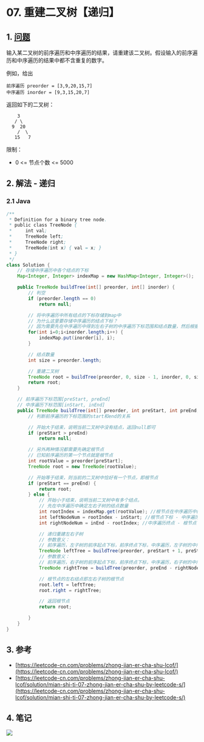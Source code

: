 # 07. 重建二叉树【递归】

## 1. [问题](https://leetcode-cn.com/problems/zhong-jian-er-cha-shu-lcof/)

输入某二叉树的前序遍历和中序遍历的结果，请重建该二叉树。假设输入的前序遍历和中序遍历的结果中都不含重复的数字。

例如，给出

```
前序遍历 preorder = [3,9,20,15,7]
中序遍历 inorder = [9,3,15,20,7]
```

返回如下的二叉树：

```
    3
   / \
  9  20
    /  \
   15   7
```

限制：

* 0 <= 节点个数 <= 5000

## 2. 解法 - 递归

### 2.1 Java

```java
/**
 * Definition for a binary tree node.
 * public class TreeNode {
 *     int val;
 *     TreeNode left;
 *     TreeNode right;
 *     TreeNode(int x) { val = x; }
 * }
 */
class Solution {
    // 存储中序遍历中各个结点的下标
    Map<Integer, Integer> indexMap = new HashMap<Integer, Integer>();

    public TreeNode buildTree(int[] preorder, int[] inorder) {
        // 判空
        if (preorder.length == 0)
            return null;

        // 将中序遍历中所有结点的下标存储到map中
        // 为什么这里要存储中序遍历的结点下标？
        // 因为需要先在中序遍历中得到左右子树的中序遍历下标范围和结点数量，然后根据左右子树的结点数量才能在前序遍历中确定左右子树的前序遍历下标范围。
        for(int i=0;i<inorder.length;i++) {
            indexMap.put(inorder[i], i);
        }

        // 结点数量
        int size = preorder.length;

        // 重建二叉树
        TreeNode root = buildTree(preorder, 0, size - 1, inorder, 0, size - 1);
        return root;
    }

    // 前序遍历下标范围[preStart, preEnd]
    // 中序遍历下标范围[inStart, inEnd]
    public TreeNode buildTree(int[] preorder, int preStart, int preEnd, int[] inorder, int inStart, int inEnd) {
        // 判断前序遍历的下标范围的start和end的关系

        // 开始大于结束，说明当前二叉树中没有结点，返回null即可
        if (preStart > preEnd)
            return null;

        // 另外两种情况都需要先确定根节点
        // 已知前序遍历的第一个节点就是根节点
        int rootValue = preorder[preStart];
        TreeNode root = new TreeNode(rootValue);

        // 开始等于结束，则当前的二叉树中恰好有一个节点，即根节点
        if (preStart == preEnd) {
            return root;
        } else {
            // 开始小于结束，说明当前二叉树中有多个结点。
            // 先在中序遍历中确定左右子树的结点数量
            int rootIndex = indexMap.get(rootValue); //根节点在中序遍历中的下标
            int leftNodeNum = rootIndex - inStart; //根节点下标 - 中序遍历起点 = 左子树结点数量
            int rightNodeNum = inEnd - rootIndex; //中序遍历终点 - 根节点下标 = 右子树结点数量

            // 递归重建左右子树
            // 参数意义：
            // 前序遍历，左子树的前序起点下标，前序终点下标，中序遍历，左子树的中序起点下标，中序终点下标
            TreeNode leftTree = buildTree(preorder, preStart + 1, preStart + leftNodeNum, inorder, inStart, inStart + leftNodeNum - 1); // 最后一个参数也可以是rootIndex - 1
            // 参数意义：
            // 前序遍历，右子树的前序起点下标，前序终点下标，中序遍历，右子树的中序起点下标，中序终点下标
            TreeNode rightTree = buildTree(preorder, preEnd - rightNodeNum + 1, preEnd, inorder, rootIndex + 1, inEnd);

            // 根节点的左右结点即左右子树的根节点
            root.left = leftTree;
            root.right = rightTree;

            // 返回根节点
            return root;

        }
    }
}
```

## 3. 参考

* [https://leetcode-cn.com/problems/zhong-jian-er-cha-shu-lcof/](https://leetcode-cn.com/problems/zhong-jian-er-cha-shu-lcof/)
* [https://leetcode-cn.com/problems/zhong-jian-er-cha-shu-lcof/solution/mian-shi-ti-07-zhong-jian-er-cha-shu-by-leetcode-s/](https://leetcode-cn.com/problems/zhong-jian-er-cha-shu-lcof/solution/mian-shi-ti-07-zhong-jian-er-cha-shu-by-leetcode-s/)

## 4. 笔记

![](https://777blog.oss-cn-shanghai.aliyuncs.com/leetcode/lcof-07.jpg)
